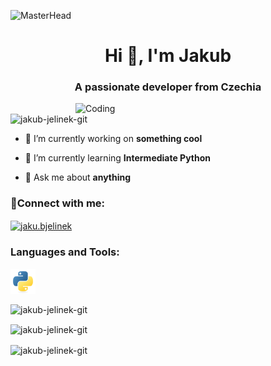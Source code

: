 ![MasterHead](https://cdn.vectorstock.com/i/500p/77/62/application-development-digital-web-technology-vector-40627762.avif)
<h1 align="center">Hi 👋, I'm Jakub</h1>
<h3 align="center">A passionate developer from Czechia</h3>
<img align="right" alt="Coding" width="400" src="https://miro.medium.com/v2/resize:fit:679/1*w1BTUZctqyEYJrldIqJXqg.gif">
<p align="left"> <img src="https://komarev.com/ghpvc/?username=jakub-jelinek-git&label=Profile%20views&color=0e75b6&style=flat" alt="jakub-jelinek-git" /> </p>

- 🔭 I’m currently working on **something cool**

- 🌱 I’m currently learning **Intermediate Python**

- 💬 Ask me about **anything**

<h3 align="left">💬Connect with me:</h3>
<p align="left">
<a href="https://instagram.com/jaku.bjelinek" target="blank"><img align="center" src="https://raw.githubusercontent.com/rahuldkjain/github-profile-readme-generator/master/src/images/icons/Social/instagram.svg" alt="jaku.bjelinek" height="30" width="40" /></a>
</p>

<h3 align="left">Languages and Tools:</h3>
<p align="left"> <a href="https://www.python.org" target="_blank" rel="noreferrer"> <img src="https://raw.githubusercontent.com/devicons/devicon/master/icons/python/python-original.svg" alt="python" width="40" height="40"/> </a> </p>

<p>&nbsp;<img align="left" src="https://github-readme-stats.vercel.app/api?username=jakub-jelinek-git&show_icons=true&locale=en" alt="jakub-jelinek-git" /></p>
<p><img align="center" src="https://github-readme-stats.vercel.app/api/top-langs?username=jakub-jelinek-git&show_icons=true&locale=en&layout=compact" alt="jakub-jelinek-git" /></p>
<p><img align="center" src="https://github-readme-streak-stats.herokuapp.com/?user=jakub-jelinek-git&" alt="jakub-jelinek-git" /></p>



